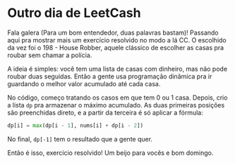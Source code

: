 # Outro dia de LeetCash

Fala galera (Para um bom entendedor, duas palavras bastam)! Passando aqui pra mostrar mais um exercício resolvido no modo a lá CC. O escolhido da vez foi o 198 - House Robber, aquele clássico de escolher as casas pra roubar sem chamar a polícia.

A ideia é simples: você tem uma lista de casas com dinheiro, mas não pode roubar duas seguidas. Então a gente usa programação dinâmica pra ir guardando o melhor valor acumulado até cada casa.

No código, começo tratando os casos em que tem 0 ou 1 casa. Depois, crio a lista `dp` pra armazenar o máximo acumulado. As duas primeiras posições são preenchidas direto, e a partir da terceira é só aplicar a fórmula:

```python
dp[i] = max(dp[i - 1], nums[i] + dp[i - 2])
```

No final, `dp[-1]` tem o resultado que a gente quer.

Então é isso, exercício resolvido! Um beijo para vocês e bom domingo.
